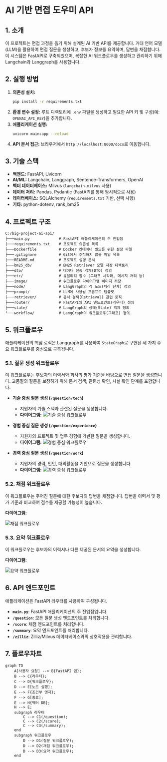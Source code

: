 # AI 기반 면접 도우미 API

## 1. 소개

이 프로젝트는 면접 과정을 돕기 위해 설계된 AI 기반 API를 제공합니다. 거대 언어 모델(LLM)을 활용하여 면접 질문을 생성하고, 후보자 정보를 요약하며, 답변을 채점합니다. 이 시스템은 FastAPI로 구축되었으며, 복잡한 AI 워크플로우를 생성하고 관리하기 위해 Langchain과 Langgraph를 사용합니다.

## 2. 실행 방법

1.  **의존성 설치:**
    ```bash
    pip install -r requirements.txt
    ```
2.  **환경 변수 설정:**
    루트 디렉토리에 `.env` 파일을 생성하고 필요한 API 키 및 구성(예: `OPENAI_API_KEY`)을 추가합니다.
3.  **애플리케이션 실행:**
    ```bash
    uvicorn main:app --reload
    ```
4.  **API 문서 접근:**
    브라우저에서 `http://localhost:8000/docs`로 이동합니다.

## 3. 기술 스택

- **백엔드:** FastAPI, Uvicorn
- **AI/ML:** Langchain, Langgraph, Sentence-Transformers, OpenAI
- **벡터 데이터베이스:** Milvus (`langchain-milvus` 사용)
- **데이터 처리:** Pandas, Pydantic (FastAPI를 통해 암시적으로 사용)
- **데이터베이스:** SQLAlchemy (`requirements.txt` 기반, 선택 사항)
- **기타:** python-dotenv, rank_bm25

## 4. 프로젝트 구조

```
C:/big-project-ai-api/
├───main.py             # FastAPI 애플리케이션의 주 진입점
├───requirements.txt    # 프로젝트 의존성 목록
├───Dockerfile          # Docker 컨테이너 빌드를 위한 설정 파일
├───.gitignore          # Git에서 추적하지 않을 파일 목록
├───README.md           # 프로젝트 설명 문서
├───bm25_db/            # BM25 Retriever 모델 저장 디렉토리
├───dto/                # 데이터 전송 객체(DTO) 정의
├───etc/                # 유틸리티 함수 (그래프 시각화, 메시지 처리 등)
├───image/              # 워크플로우 다이어그램 이미지 저장
├───node/               # LangGraph의 각 노드(처리 단계) 정의
├───prompt/             # LLM에 사용될 프롬프트 템플릿
├───retriever/          # 문서 검색(Retrieval) 관련 로직
├───router/             # FastAPI의 API 엔드포인트(라우터) 정의
├───state/              # LangGraph의 상태(State) 객체 정의
└───workflow/           # LangGraph의 워크플로우(그래프) 정의
```

## 5. 워크플로우

애플리케이션의 핵심 로직은 Langgraph를 사용하여 `StateGraph`로 구현된 세 가지 주요 워크플로우를 중심으로 구축됩니다.

### 5.1. 질문 생성 워크플로우

이 워크플로우는 후보자의 이력서와 회사의 평가 기준을 바탕으로 면접 질문을 생성합니다. 고품질의 질문을 보장하기 위해 문서 검색, 관련성 확인, 사실 확인 단계를 포함합니다.

- **기술 중심 질문 생성 (`/question/tech`)**
  - 지원자의 기술 스택과 관련된 질문을 생성합니다.
  - **다이어그램:**
    ![기술 중심 워크플로우](image/tech_graph.png)

- **경험 중심 질문 생성 (`/question/experience`)**
  - 지원자의 프로젝트 및 업무 경험에 기반한 질문을 생성합니다.
  - **다이어그램:**
    ![경험 중심 워크플로우](image/experience_graph.png)

- **경력 중심 질문 생성 (`/question/work`)**
  - 지원자의 경력, 인턴, 대외활동을 기반으로 질문을 생성합니다.
  - **다이어그램:**
    ![경력 중심 워크플로우](image/work_graph.png)

### 5.2. 채점 워크플로우

이 워크플로우는 주어진 질문에 대한 후보자의 답변을 채점합니다. 답변을 이력서 및 평가 기준과 비교하여 점수를 제공할 가능성이 높습니다.

**다이어그램:**

![채점 워크플로우](image/summary_graph.png)

### 5.3. 요약 워크플로우

이 워크플로우는 후보자의 이력서나 다른 제공된 문서의 요약을 생성합니다.

**다이어그램:**

![요약 워크플로우](image/extraction_graph.png)

## 6. API 엔드포인트

애플리케이션은 FastAPI 라우터를 사용하여 구성됩니다.

- **`main.py`**: FastAPI 애플리케이션의 주 진입점입니다.
- **`/question`**: 모든 질문 생성 엔드포인트를 처리합니다.
- **`/score`**: 채점 엔드포인트를 처리합니다.
- **`/summary`**: 요약 엔드포인트를 처리합니다.
- **`/zilliz`**: Zilliz/Milvus 데이터베이스와의 상호작용을 관리합니다.

## 7. 플로우차트

```mermaid
graph TD
    A[사용자 요청] --> B{FastAPI 앱};
    B --> C{라우터};
    C --> D{워크플로우};
    D --> E[노드 실행];
    E --> F{조건부 엣지};
    F --> G[종료];
    E --> H{벡터 DB};
    H --> E;
    subgraph 라우터
        C --> C1(/question);
        C --> C2(/score);
        C --> C3(/summary);
    end
    subgraph 워크플로우
        D --> D1(질문 워크플로우);
        D --> D2(채점 워크플로우);
        D --> D3(요약 워크플로우);
    end
```